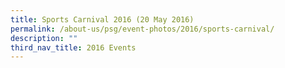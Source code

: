 ```yaml
---
title: Sports Carnival 2016 (20 May 2016)
permalink: /about-us/psg/event-photos/2016/sports-carnival/
description: ""
third_nav_title: 2016 Events
---
```

